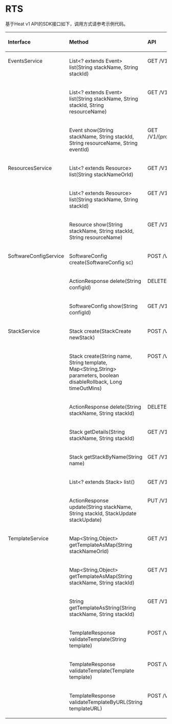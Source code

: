 # RTS<a name="sdk_11_0006"></a>

基于Heat v1 API的SDK接口如下，调用方式请参考示例代码。

<a name="table142838307145"></a>
<table><thead align="left"><tr id="row454613309141"><th class="cellrowborder" valign="top" width="28.48284828482848%" id="mcps1.1.4.1.1"><p id="p454623013149"><a name="p454623013149"></a><a name="p454623013149"></a>Interface</p>
</th>
<th class="cellrowborder" valign="top" width="38.263826382638264%" id="mcps1.1.4.1.2"><p id="p1254683012141"><a name="p1254683012141"></a><a name="p1254683012141"></a>Method</p>
</th>
<th class="cellrowborder" valign="top" width="33.25332533253326%" id="mcps1.1.4.1.3"><p id="p18546730151411"><a name="p18546730151411"></a><a name="p18546730151411"></a>API</p>
</th>
</tr>
</thead>
<tbody><tr id="row654616309144"><td class="cellrowborder" rowspan="3" valign="top" width="28.48284828482848%" headers="mcps1.1.4.1.1 "><p id="p105463305144"><a name="p105463305144"></a><a name="p105463305144"></a>EventsService</p>
</td>
<td class="cellrowborder" valign="top" width="38.263826382638264%" headers="mcps1.1.4.1.2 "><p id="p5546153081418"><a name="p5546153081418"></a><a name="p5546153081418"></a>List&lt;? extends Event&gt; list(String stackName, String stackId)</p>
</td>
<td class="cellrowborder" valign="top" width="33.25332533253326%" headers="mcps1.1.4.1.3 "><p id="p654610300148"><a name="p654610300148"></a><a name="p654610300148"></a>GET /V1/{project_id}/stacks/{stack_name}/{stack_id}/events</p>
</td>
</tr>
<tr id="row15461930191410"><td class="cellrowborder" valign="top" headers="mcps1.1.4.1.1 "><p id="p16546430121410"><a name="p16546430121410"></a><a name="p16546430121410"></a>List&lt;? extends Event&gt; list(String stackName, String stackId, String resourceName)</p>
</td>
<td class="cellrowborder" valign="top" headers="mcps1.1.4.1.2 "><p id="p3546630141417"><a name="p3546630141417"></a><a name="p3546630141417"></a>GET /V1/{project_id}/stacks/{stack_name}/{stack_id}/resources/{resource_name}/events</p>
</td>
</tr>
<tr id="row1254613018147"><td class="cellrowborder" valign="top" headers="mcps1.1.4.1.1 "><p id="p10546193016148"><a name="p10546193016148"></a><a name="p10546193016148"></a>Event show(String stackName, String stackId, String resourceName, String eventId)</p>
</td>
<td class="cellrowborder" valign="top" headers="mcps1.1.4.1.2 "><p id="p454633061418"><a name="p454633061418"></a><a name="p454633061418"></a>GET /V1/{project_id}/stacks/{stack_name}/{stack_id}/resources/{resource_name}/events/{event_id}</p>
</td>
</tr>
<tr id="row13546163011419"><td class="cellrowborder" rowspan="3" valign="top" width="28.48284828482848%" headers="mcps1.1.4.1.1 "><p id="p14546143021416"><a name="p14546143021416"></a><a name="p14546143021416"></a>ResourcesService</p>
</td>
<td class="cellrowborder" valign="top" width="38.263826382638264%" headers="mcps1.1.4.1.2 "><p id="p175461530111413"><a name="p175461530111413"></a><a name="p175461530111413"></a>List&lt;? extends Resource&gt; list(String stackNameOrId)</p>
</td>
<td class="cellrowborder" valign="top" width="33.25332533253326%" headers="mcps1.1.4.1.3 "><p id="p1554615309146"><a name="p1554615309146"></a><a name="p1554615309146"></a>GET /V1/{project_id}/stacks/{stack_name}/{stack_id}/resources</p>
</td>
</tr>
<tr id="row1554619308142"><td class="cellrowborder" valign="top" headers="mcps1.1.4.1.1 "><p id="p17546730131418"><a name="p17546730131418"></a><a name="p17546730131418"></a>List&lt;? extends Resource&gt; list(String stackName, String stackId)</p>
</td>
<td class="cellrowborder" valign="top" headers="mcps1.1.4.1.2 "><p id="p85482309143"><a name="p85482309143"></a><a name="p85482309143"></a>GET /V1/{project_id}/stacks/{stack_name}/{stack_id}/resources</p>
</td>
</tr>
<tr id="row18548183011419"><td class="cellrowborder" valign="top" headers="mcps1.1.4.1.1 "><p id="p165481130111413"><a name="p165481130111413"></a><a name="p165481130111413"></a>Resource show(String stackName, String stackId, String resourceName)</p>
</td>
<td class="cellrowborder" valign="top" headers="mcps1.1.4.1.2 "><p id="p12548173021419"><a name="p12548173021419"></a><a name="p12548173021419"></a>GET /V1/{project_id}/stacks/{stack_name}/{stack_id}/resources/{resource_name}</p>
</td>
</tr>
<tr id="row35488300147"><td class="cellrowborder" rowspan="3" valign="top" width="28.48284828482848%" headers="mcps1.1.4.1.1 "><p id="p6548153031418"><a name="p6548153031418"></a><a name="p6548153031418"></a>SoftwareConfigService</p>
</td>
<td class="cellrowborder" valign="top" width="38.263826382638264%" headers="mcps1.1.4.1.2 "><p id="p125486307144"><a name="p125486307144"></a><a name="p125486307144"></a>SoftwareConfig create(SoftwareConfig sc)</p>
</td>
<td class="cellrowborder" valign="top" width="33.25332533253326%" headers="mcps1.1.4.1.3 "><p id="p15482030171414"><a name="p15482030171414"></a><a name="p15482030171414"></a>POST /V1/{project_id}/software_configs</p>
</td>
</tr>
<tr id="row554853010147"><td class="cellrowborder" valign="top" headers="mcps1.1.4.1.1 "><p id="p2548630131416"><a name="p2548630131416"></a><a name="p2548630131416"></a>ActionResponse delete(String configId)</p>
</td>
<td class="cellrowborder" valign="top" headers="mcps1.1.4.1.2 "><p id="p854823011410"><a name="p854823011410"></a><a name="p854823011410"></a>DELETE /V1/{project_id}/software_configs/{software_config_id}</p>
</td>
</tr>
<tr id="row19548430111411"><td class="cellrowborder" valign="top" headers="mcps1.1.4.1.1 "><p id="p175481930171410"><a name="p175481930171410"></a><a name="p175481930171410"></a>SoftwareConfig show(String configId)</p>
</td>
<td class="cellrowborder" valign="top" headers="mcps1.1.4.1.2 "><p id="p11548330201412"><a name="p11548330201412"></a><a name="p11548330201412"></a>GET /V1/{project_id}/software_configs/{software_config_id}</p>
</td>
</tr>
<tr id="row155484307144"><td class="cellrowborder" rowspan="7" valign="top" width="28.48284828482848%" headers="mcps1.1.4.1.1 "><p id="p5548030121419"><a name="p5548030121419"></a><a name="p5548030121419"></a>StackService</p>
</td>
<td class="cellrowborder" valign="top" width="38.263826382638264%" headers="mcps1.1.4.1.2 "><p id="p16548130101413"><a name="p16548130101413"></a><a name="p16548130101413"></a>Stack create(StackCreate newStack)</p>
</td>
<td class="cellrowborder" valign="top" width="33.25332533253326%" headers="mcps1.1.4.1.3 "><p id="p1554815304143"><a name="p1554815304143"></a><a name="p1554815304143"></a>POST /V1/{project_id}/stacks</p>
</td>
</tr>
<tr id="row15548153071418"><td class="cellrowborder" valign="top" headers="mcps1.1.4.1.1 "><p id="p6548143018144"><a name="p6548143018144"></a><a name="p6548143018144"></a>Stack create(String name, String template, Map&lt;String,String&gt; parameters, boolean disableRollback, Long timeOutMins)</p>
</td>
<td class="cellrowborder" valign="top" headers="mcps1.1.4.1.2 "><p id="p135481630111414"><a name="p135481630111414"></a><a name="p135481630111414"></a>POST /V1/{project_id}/stacks</p>
</td>
</tr>
<tr id="row145489306144"><td class="cellrowborder" valign="top" headers="mcps1.1.4.1.1 "><p id="p1554816302144"><a name="p1554816302144"></a><a name="p1554816302144"></a>ActionResponse delete(String stackName, String stackId)</p>
</td>
<td class="cellrowborder" valign="top" headers="mcps1.1.4.1.2 "><p id="p4549230141412"><a name="p4549230141412"></a><a name="p4549230141412"></a>DELETE /V1/{project_id}/stacks/{stack_name}/{stack_id}</p>
</td>
</tr>
<tr id="row254983015145"><td class="cellrowborder" valign="top" headers="mcps1.1.4.1.1 "><p id="p55491530181419"><a name="p55491530181419"></a><a name="p55491530181419"></a>Stack getDetails(String stackName, String stackId)</p>
</td>
<td class="cellrowborder" valign="top" headers="mcps1.1.4.1.2 "><p id="p1549230201412"><a name="p1549230201412"></a><a name="p1549230201412"></a>GET /V1/{project_id}/stacks/{stack_name}/{stack_id}</p>
</td>
</tr>
<tr id="row185491630171416"><td class="cellrowborder" valign="top" headers="mcps1.1.4.1.1 "><p id="p125491830121410"><a name="p125491830121410"></a><a name="p125491830121410"></a>Stack getStackByName(String name)</p>
</td>
<td class="cellrowborder" valign="top" headers="mcps1.1.4.1.2 "><p id="p1754911301147"><a name="p1754911301147"></a><a name="p1754911301147"></a>GET /V1/{project_id}/stacks/{stack_name}/{stack_id}</p>
</td>
</tr>
<tr id="row19549730101412"><td class="cellrowborder" valign="top" headers="mcps1.1.4.1.1 "><p id="p18549430181415"><a name="p18549430181415"></a><a name="p18549430181415"></a>List&lt;? extends Stack&gt; list()</p>
</td>
<td class="cellrowborder" valign="top" headers="mcps1.1.4.1.2 "><p id="p1054963013141"><a name="p1054963013141"></a><a name="p1054963013141"></a>GET /V1/{project_id}/stacks</p>
</td>
</tr>
<tr id="row1549113016149"><td class="cellrowborder" valign="top" headers="mcps1.1.4.1.1 "><p id="p1754913017142"><a name="p1754913017142"></a><a name="p1754913017142"></a>ActionResponse update(String stackName, String stackId, StackUpdate stackUpdate)</p>
</td>
<td class="cellrowborder" valign="top" headers="mcps1.1.4.1.2 "><p id="p105491630151413"><a name="p105491630151413"></a><a name="p105491630151413"></a>PUT /V1/{project_id}/stacks/{stack_name}/{stack_id}</p>
</td>
</tr>
<tr id="row19549193019149"><td class="cellrowborder" rowspan="6" valign="top" width="28.48284828482848%" headers="mcps1.1.4.1.1 "><p id="p10549630191420"><a name="p10549630191420"></a><a name="p10549630191420"></a>TemplateService</p>
</td>
<td class="cellrowborder" valign="top" width="38.263826382638264%" headers="mcps1.1.4.1.2 "><p id="p8549130111412"><a name="p8549130111412"></a><a name="p8549130111412"></a>Map&lt;String,Object&gt; getTemplateAsMap(String stackNameOrId)</p>
</td>
<td class="cellrowborder" valign="top" width="33.25332533253326%" headers="mcps1.1.4.1.3 "><p id="p0549930161411"><a name="p0549930161411"></a><a name="p0549930161411"></a>GET /V1/{project_id}/stacks/{stack_name}/template</p>
</td>
</tr>
<tr id="row8549230141413"><td class="cellrowborder" valign="top" headers="mcps1.1.4.1.1 "><p id="p3549103013142"><a name="p3549103013142"></a><a name="p3549103013142"></a>Map&lt;String,Object&gt; getTemplateAsMap(String stackName, String stackId)</p>
</td>
<td class="cellrowborder" valign="top" headers="mcps1.1.4.1.2 "><p id="p8549330171414"><a name="p8549330171414"></a><a name="p8549330171414"></a>GET /V1/{project_id}/stacks/{stack_name}/{stack_id}/template</p>
</td>
</tr>
<tr id="row11549330111411"><td class="cellrowborder" valign="top" headers="mcps1.1.4.1.1 "><p id="p11549143061410"><a name="p11549143061410"></a><a name="p11549143061410"></a>String getTemplateAsString(String stackName, String stackId)</p>
</td>
<td class="cellrowborder" valign="top" headers="mcps1.1.4.1.2 "><p id="p454914308145"><a name="p454914308145"></a><a name="p454914308145"></a>GET /V1/{project_id}/stacks/{stack_name}/{stack_id}/template</p>
</td>
</tr>
<tr id="row14549123021415"><td class="cellrowborder" valign="top" headers="mcps1.1.4.1.1 "><p id="p11549130121416"><a name="p11549130121416"></a><a name="p11549130121416"></a>TemplateResponse validateTemplate(String template)</p>
</td>
<td class="cellrowborder" valign="top" headers="mcps1.1.4.1.2 "><p id="p75491530131410"><a name="p75491530131410"></a><a name="p75491530131410"></a>POST /V1/{project_id}/validate</p>
</td>
</tr>
<tr id="row654943071418"><td class="cellrowborder" valign="top" headers="mcps1.1.4.1.1 "><p id="p4549203051418"><a name="p4549203051418"></a><a name="p4549203051418"></a>TemplateResponse validateTemplate(Template template)</p>
</td>
<td class="cellrowborder" valign="top" headers="mcps1.1.4.1.2 "><p id="p14549830191413"><a name="p14549830191413"></a><a name="p14549830191413"></a>POST /V1/{project_id}/validate</p>
</td>
</tr>
<tr id="row05491630101416"><td class="cellrowborder" valign="top" headers="mcps1.1.4.1.1 "><p id="p054983031413"><a name="p054983031413"></a><a name="p054983031413"></a>TemplateResponse validateTemplateByURL(String templateURL)</p>
</td>
<td class="cellrowborder" valign="top" headers="mcps1.1.4.1.2 "><p id="p6549183011144"><a name="p6549183011144"></a><a name="p6549183011144"></a>POST /V1/{project_id}/validate</p>
</td>
</tr>
</tbody>
</table>

